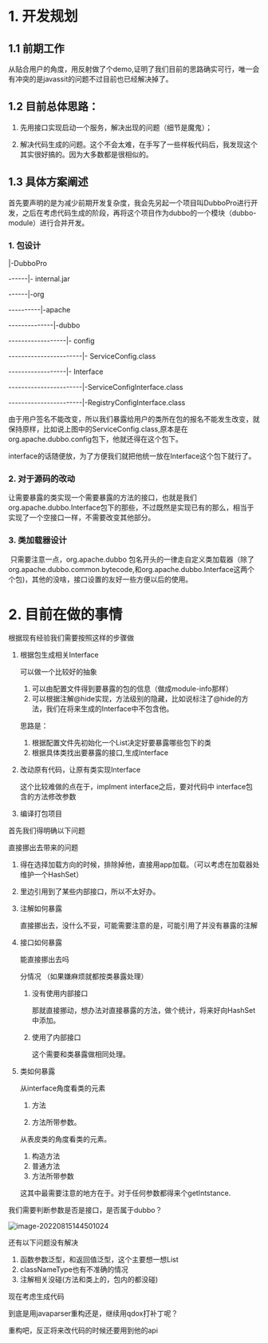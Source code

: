 # 1. 开发规划



## 1.1 前期工作

从贴合用户的角度，用反射做了个demo,证明了我们目前的思路确实可行，唯一会有冲突的是javassit的问题不过目前也已经解决掉了。

##  1.2 目前总体思路：

 1.    先用接口实现启动一个服务，解决出现的问题（细节是魔鬼）；

 2.    解决代码生成的问题。这个不会太难，在手写了一些样板代码后，我发现这个其实很好搞的。因为大多数都是很相似的。

       

## 1.3  具体方案阐述

首先要声明的是为减少前期开发复杂度，我会先另起一个项目叫DubboPro进行开发，之后在考虑代码生成的阶段，再将这个项目作为dubbo的一个模块（dubbo-module）进行合并开发。



### 1. 包设计

|-DubboPro

------|- internal.jar

------|-org

----------|-apache

--------------|-dubbo

------------------|- config

-----------------------|- ServiceConfig.class

------------------|- Interface

-----------------------|-ServiceConfigInterface.class

-----------------------|-RegistryConfigInterface.class

由于用户签名不能改变，所以我们暴露给用户的类所在包的报名不能发生改变，就保持原样，比如说上图中的ServiceConfig.class,原本是在org.apache.dubbo.config包下，他就还得在这个包下。

interface的话随便放，为了方便我们就把他统一放在Interface这个包下就行了。

### 2. 对于源码的改动

让需要暴露的类实现一个需要暴露的方法的接口，也就是我们org.apache.dubbo.Interface包下的那些，不过既然是实现已有的那么，相当于实现了一个空接口一样，不需要改变其他部分。

### 3. 类加载器设计

​	  只需要注意一点，org.apache.dubbo 包名开头的一律走自定义类加载器（除了org.apache.dubbo.common.bytecode,和org.apache.dubbo.Interface这两个个包)，其他的没啥，接口设置的友好一些方便以后的使用。

# 2. 目前在做的事情

根据现有经验我们需要按照这样的步骤做

1.   根据包生成相关Interface

     可以做一个比较好的抽象

     1.   可以由配置文件得到要暴露的包的信息（做成module-info那样）
     2.   可以根据注解@hide实现，方法级别的隐藏，比如说标注了@hide的方法，我们在将来生成的Interface中不包含他。

     思路是：

     1.   根据配置文件先初始化一个List<class>决定好要暴露哪些包下的类
     2.   根据具体类找出要暴露的接口,生成Interface

2.   改动原有代码，让原有类实现Interface

     这个比较难做的点在于，implment interface之后，要对代码中 interface包含的方法修改参数

3.   编译打包项目



首先我们得明确以下问题

直接挪出去带来的问题

1.   得在选择加载方向的时候，排除掉他，直接用app加载。（可以考虑在加载器处维护一个HashSet）
2.   里边引用到了某些内部接口，所以不太好办。



1.   注解如何暴露

     直接挪出去，没什么不妥，可能需要注意的是，可能引用了并没有暴露的注解

2.   接口如何暴露 

     能直接挪出去吗

     分情况 （如果嫌麻烦就都按类暴露处理）

     1.   没有使用内部接口

          那就直接挪动，想办法对直接暴露的方法，做个统计，将来好向HashSet中添加。

     2.   使用了内部接口

          这个需要和类暴露做相同处理。

3.   类如何暴露

     从interface角度看类的元素

     1.   方法

     2.   方法所带参数。

     从表皮类的角度看类的元素。

     	1. 构造方法
     	1. 普通方法
     	1. 方法所带参数

     这其中最需要注意的地方在于。对于任何参数都得来个getIntstance.



我们需要判断参数是否是接口，是否属于dubbo？



![image-20220815144501024](/home/wfh/.config/Typora/typora-user-images/image-20220815144501024.png)

 

还有以下问题没有解决

1.   函数参数泛型，和返回值泛型，这个主要想一想List<String>
2.   classNameType也有不准确的情况
3.   注解相关没碰(方法和类上的，包内的都没碰)



现在考虑生成代码

到底是用javaparser重构还是，继续用qdox打补丁呢？

重构吧，反正将来改代码的时候还要用到他的api
